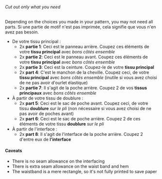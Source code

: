 <Tip>

###### Cut out only what you need

Depending on the choices you made in your pattern, you may not need all parts.
Si une partie de motif n'est pas imprimée, cela signifie que vous n'en avez pas besoin.

</Tip>

- De votre tissu principal :
  - 2x **partie 1**: Ceci est le panneau arrière. Coupez ces éléments de votre **tissu principal** avec _bons côtés ensemble_
  - 2x **partie 2**: Ceci est le panneau avant. Coupez ces éléments de votre **tissu principal** avec _bons côtés ensemble_
  - 2x **partie 3**: Ceci est la ceinture. Coupez-le de votre **tissu principal**
  - 2x **part 4**: C'est le manchon de la cheville. Coupez ceci, de votre **tissu principal** avec _bons côtés ensemble_ (inutile si vous avez choisi de ne pas avoir d'ourlet élastique)
  - 2x **partie 7**: Il s'agit de la poche arrière. Coupez 2 de vos **tissus principaux** avec _bons côtés ensemble_
- À partir de votre tissu de doublure :
  - 2x **part 5**: Ceci est le sac de poche avant. Coupez ceci, de votre tissu **doublure** _sur le pli_ (non nécessaire si vous avez choisi de ne pas avoir de poches avant)
  - 2x **part 6**: Ceci est le sac de poche arrière. Coupez 2 de ces éléments de votre tissu **doublure** _sur le pli_
- À partir de l'interface :
  - 2x **part 8**: Il s'agit de l'interface de la poche arrière. Coupez 2 d'entre eux de **l'interface**

<Warning>

#### Caveats

- There is no seam allowance on the interfacing
- There is extra seam allowance on the waist band and hem
- The waistband is a mere rectangle, so it's not fully printed to save paper

</Warning>
